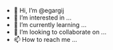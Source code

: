 - 👋 Hi, I’m @egargij
- 👀 I’m interested in ...
- 🌱 I’m currently learning ...
- 💞️ I’m looking to collaborate on ...
- 📫 How to reach me ...

<!---
egargij/egargij is a ✨ special ✨ repository because its `README.md` (this file) appears on your GitHub profile.
You can click the Preview link to take a look at your changes.
--->
